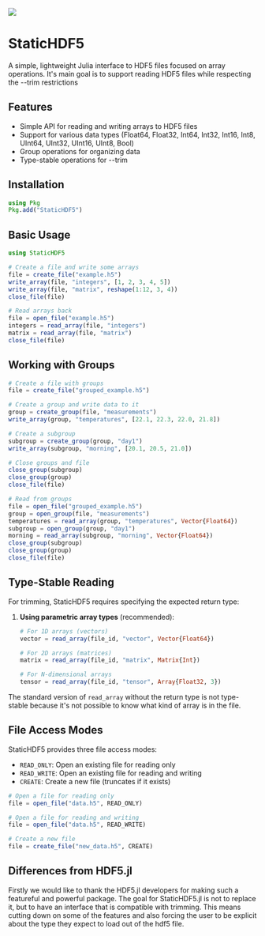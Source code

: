 <!-- [![Build Status](https://github.com/gbaraldi/StaticHDF5.jl/actions/workflows/CI.yml/badge.svg?branch=main)](https://github.com/gbaraldi/StaticHDF5.jl/actions/workflows/CI.yml?query=branch%3Amain) -->
[![](https://img.shields.io/badge/docs-dev-blue.svg)](https://gbaraldi.github.io/StaticHDF5.jl/dev/)

# StaticHDF5

A simple, lightweight Julia interface to HDF5 files focused on array operations.
It's main goal is to support reading HDF5 files while respecting the --trim restrictions

## Features

- Simple API for reading and writing arrays to HDF5 files
- Support for various data types (Float64, Float32, Int64, Int32, Int16, Int8, UInt64, UInt32, UInt16, UInt8, Bool)
- Group operations for organizing data
- Type-stable operations for --trim

## Installation

```julia
using Pkg
Pkg.add("StaticHDF5")
```

## Basic Usage

```julia
using StaticHDF5

# Create a file and write some arrays
file = create_file("example.h5")
write_array(file, "integers", [1, 2, 3, 4, 5])
write_array(file, "matrix", reshape(1:12, 3, 4))
close_file(file)

# Read arrays back
file = open_file("example.h5")
integers = read_array(file, "integers")
matrix = read_array(file, "matrix")
close_file(file)
```

## Working with Groups

```julia
# Create a file with groups
file = create_file("grouped_example.h5")

# Create a group and write data to it
group = create_group(file, "measurements")
write_array(group, "temperatures", [22.1, 22.3, 22.0, 21.8])

# Create a subgroup
subgroup = create_group(group, "day1")
write_array(subgroup, "morning", [20.1, 20.5, 21.0])

# Close groups and file
close_group(subgroup)
close_group(group)
close_file(file)

# Read from groups
file = open_file("grouped_example.h5")
group = open_group(file, "measurements")
temperatures = read_array(group, "temperatures", Vector{Float64})
subgroup = open_group(group, "day1")
morning = read_array(subgroup, "morning", Vector{Float64})
close_group(subgroup)
close_group(group)
close_file(file)
```

## Type-Stable Reading

For trimming, StaticHDF5 requires specifying the expected return type:

1. **Using parametric array types** (recommended):
   ```julia
   # For 1D arrays (vectors)
   vector = read_array(file_id, "vector", Vector{Float64})

   # For 2D arrays (matrices)
   matrix = read_array(file_id, "matrix", Matrix{Int})

   # For N-dimensional arrays
   tensor = read_array(file_id, "tensor", Array{Float32, 3})
   ```

The standard version of `read_array` without the return type is not type-stable because it's not possible to know what kind of array is in the file.

## File Access Modes

StaticHDF5 provides three file access modes:

- `READ_ONLY`: Open an existing file for reading only
- `READ_WRITE`: Open an existing file for reading and writing
- `CREATE`: Create a new file (truncates if it exists)

```julia
# Open a file for reading only
file = open_file("data.h5", READ_ONLY)

# Open a file for reading and writing
file = open_file("data.h5", READ_WRITE)

# Create a new file
file = create_file("new_data.h5", CREATE)
```

## Differences from HDF5.jl

Firstly we would like to thank the HDF5.jl developers for making such a featureful and powerful package. The goal for StaticHDF5.jl is not to replace it, but to have an interface that is compatible with trimming. This means cutting down on some of the features and also forcing the user to be explicit about the type they expect to load out of the hdf5 file.